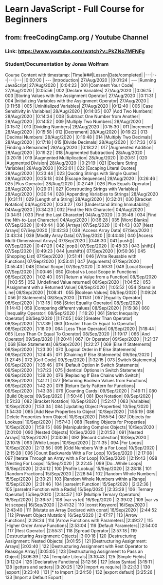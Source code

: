 # Learn JavaScript - Full Course for Beginners
## from: freeCodingCamp.org / Youtube Channel
### Link: https://www.youtube.com/watch?v=PkZNo7MFNFg
### Student/Documentation by Jonas Wolfram 


Course Content with timestamp:
|Time|###|Lesson|Date/completed|
|---|---|---|---|
|0:00:00 | --- |Introduction| 27/Aug/2020 |
|0:01:24 | --- |Running JavaScript| 27/Aug/2020 |
|0:04:23 | 001 |Comment Your Code| 27/Aug/2020 |
|0:05:56 | 002 |Declare Variables| 27/Aug/2020 |
|0:06:15 | 003 |Storing Values with the Assignment Operator| 27/Aug/2020 |
|0:11:31 | 004 |Initializing Variables with the Assignment Operator| 27/Aug/2020 |
|0:11:58 | 005 |Uninitialized Variables| 27/Aug/2020 |
|0:12:40 | 006 |Case Sensitivity in Variables| 28/Aug/2020 |
|0:14:05 | 007 |Add Two Numbers| 28/Aug/2020 |
|0:14:34 | 008 |Subtract One Number from Another| 28/Aug/2020 |
|0:14:52 | 009 |Multiply Two Numbers| 28/Aug/2020 |
|0:15:12 | 010 |Dividing Numbers| 28/Aug/2020 |
|0:15:30 | 011 |Increment| 28/Aug/2020 |
|0:15:58 | 012 |Decrement| 28/Aug/2020 |
|0:16:22 | 013 |Decimal Numbers| 28/Aug/2020 |
|0:16:48 | 014 |Multiply Two Decimals| 28/Aug/2020 |
|0:17:18 | 015 |Divide Decimals| 28/Aug/2020 |
|0:17:33 | 016 |Finding a Remainder| 28/Aug/2020 |
|0:18:22 | 017 |Augmented Addition| 28/Aug/2020 |
|0:19:22 | 018 |Augmented Subtraction| 28/Aug/2020 |
|0:20:18 | 019 |Augmented Multiplication| 28/Aug/2020 |
|0:20:51 | 020 |Augmented Division| 28/Aug/2020 |
|0:21:19 | 021 |Declare String Variables| 28/Aug/2020 |
|0:22:01 | 022 |Escaping Literal Quotes| 28/Aug/2020 |
|0:23:44 | 023 |Quoting Strings with Single Quotes| 28/Aug/2020 |
|0:25:18 | 024 |Escape Sequences| 28/Aug/2020 |
|0:26:46 | 025 |Plus Operator| 28/Aug/2020 |
|0:27:49 | 026 |Plus Equals Operator| 28/Aug/2020 |
|0:29:01 | 027 |Constructing Strings with Variables| 28/Aug/2020 |
|0:30:14 | 028 |Appending Variables to Strings| 28/Aug/2020 |
|0:31:11 | 029 |Length of a String| 28/Aug/2020 |
|0:32:01 | 030 |Bracket Notation| 04/Aug/2020 |
|0:33:27 | 031 |Understand String Immutability| 04/Aug/2020 |
|0:34:23 | 032 |Find the Nth Character| 04/Aug/2020 |
|0:34:51 | 033 |Find the Last Character| 04/Aug/2020 |
|0:35:48 | 034 |Find the Nth-to-Last Character| 04/Aug/2020 |
|0:36:28 | 035 |Word Blanks| 07/Sep/2020 |
|0:40:44 | 036 |Arrays| 07/Sep/2020 |
|0:41:43 | 037 |Nest Arrays| 07/Sep/2020 |
|0:42:33 | 038 |Access Array Data| 07/Sep/2020 |
|0:43:34 | 039 |Modify Array Data| 07/Sep/2020 |
|0:44:48 | 040 |Access Multi-Dimensional Arrays| 07/Sep/2020 |
|0:46:30 | 041 |push()| 07/Sep/2020 |
|0:47:29 | 042 |pop()| 07/Sep/2020 |
|0:48:33 | 043 |shift()| 07/Sep/2020 |
|0:49:23 | 044 |unshift()| 07/Sep/2020 |
|0:50:36 | 045 |Shopping List| 07/Sep/2020 |
|0:51:41 | 046 |Write Reusable with Functions| 07/Sep/2020 |
|0:53:41 | 047 |Arguments| 07/Sep/2020 |
|0:55:43 | 048 |Global Scope| 07/Sep/2020 |
|0:59:31 | 049 |Local Scope| 07/Sep/2020 |
|1:00:46 | 050 |Global vs Local Scope in Functions| 08/Sep/2020 |
|1:02:40 | 051 |Return a Value from a Function| 08/Sep/2020 |
|1:03:55 | 052 |Undefined Value returned| 08/Sep/2020 |
|1:04:52 | 053 |Assignment with a Returned Value| 08/Sep/2020 |
|1:05:52 | 054 |Stand in Line| 08/Sep/2020 |
|1:08:41 | 055 |Boolean Values| 08/Sep/2020 |
|1:09:24 | 056 |If Statements| 08/Sep/2020 |
|1:11:51 | 057 |Equality Operator| 08/Sep/2020 |
|1:13:18 | 058 |Strict Equality Operator| 08/Sep/2020 |
|1:14:43 | 059 |Comparing different values| 08/Sep/2020 |
|1:15:38 | 060 |Inequality Operator| 08/Sep/2020 |
|1:16:20 | 061 |Strict Inequality Operator| 08/Sep/2020 |
|1:17:05 | 062 |Greater Than Operator| 08/Sep/2020 |
|1:17:39 | 063 |Greater Than Or Equal To Operator| 08/Sep/2020 |
|1:18:09 | 064 |Less Than Operator| 08/Sep/2020 |
|1:18:44 | 065 |Less Than Or Equal To Operator| 08/Sep/2020 |
|1:19:17 | 066 |And Operator| 09/Sep/2020 |
|1:20:41 | 067 |Or Operator| 09/Sep/2020 |
|1:21:37 | 068 |Else Statements| 09/Sep/2020 |
|1:22:27 | 069 |Else If Statements| 09/Sep/2020 |
|1:23:30 | 070 |Logical Order in If Else Statements| 09/Sep/2020 |
|1:24:45 | 071 |Chaining If Else Statements| 09/Sep/2020 |
|1:27:45 | 072 |Golf Code| 09/Sep/2020 |
|1:32:15 | 073 |Switch Statements| 09/Sep/2020 |
|1:35:46 | 074 |Default Option in Switch Statements| 09/Sep/2020 |
|1:37:23 | 075 |Identical Options in Switch Statements| 09/Sep/2020 |
|1:39:20 | 076 |Replacing If Else Chains with Switch| 09/Sep/2020 |
|1:41:11 | 077 |Returning Boolean Values from Functions| 09/Sep/2020 |
|1:42:20 | 078 |Return Early Pattern for Functions| 09/Sep/2020 |
|1:43:38 | 079 |Counting Cards| 09/Sep/2020 |
|1:49:11 | 080 |Build Objects| 09/Sep/2020 |
|1:50:46 | 081 |Dot Notation| 09/Sep/2020 |
|1:51:33 | 082 |Bracket Notation| 10/Sep/2020 |
|1:52:47 | 083 |Variables| 10/Sep/2020 |
|1:53:34 | 084 |Updating Object Properties| 10/Sep/2020 |
|1:54:30 | 085 |Add New Properties to Object| 10/Sep/2020 |
|1:55:19 | 086 |Delete Properties from Object| 10/Sep/2020 |
|1:55:54 | 087 |Objects for Lookups| 10/Sep/2020 |
|1:57:43 | 088 |Testing Objects for Properties| 10/Sep/2020 |
|1:59:15 | 089 |Manipulating Complex Objects| 10/Sep/2020 |
|2:01:00 | 090 |Nested Objects| 10/Sep/2020 |
|2:01:53 | 091 |Nested Arrays| 10/Sep/2020 |
|2:03:06 | 092 |Record Collection| 10/Sep/2020 |
|2:10:15 | 093 |While Loops| 10/Sep/2020 |
|2:11:35 | 094 |For Loops| 10/Sep/2020 |
|2:13:56 | 095 |Odd Numbers With a For Loop| 10/Sep/2020 |
|2:15:28 | 096 |Count Backwards With a For Loop| 10/Sep/2020 |
|2:17:08 | 097 |Iterate Through an Array with a For Loop| 10/Sep/2020 |
|2:19:43 | 098 |Nesting For Loops| 15/Sep/2020 |
|2:22:45 | 099 |Do...While Loops| 15/Sep/2020 |
|2:24:12 | 100 |Profile Lookup| 15/Sep/2020 |
|2:28:18 | 101 |Random Fractions| 15/Sep/2020 |
|2:28:54 | 102 |Random Whole Numbers| 15/Sep/2020 |
|2:30:21 | 103 |Random Whole Numbers within a Range| 15/Sep/2020 |
|2:31:46 | 104 |parseInt Function| 15/Sep/2020 |
|2:32:36 | 105 |parseInt Function with a Radix| 15/Sep/2020 |
|2:33:29 | 106 |Ternary Operator| 15/Sep/2020 |
|2:34:57 | 107 |Multiple Ternary Operators| 15/Sep/2020 |
|2:36:57 | 108 |var vs let| 16/Sep/2020 |
|2:39:02 | 109 |var vs let scopes| 16/Sep/2020 |
|2:41:32 | 110 |const Keyword| 16/Sep/2020 |
|2:43:40 | 111 |Mutate an Array Declared with const| 16/Sep/2020 |
|2:44:52 | 112 |Prevent Object Mutation| 16/Sep/2020 |
|2:47:17 | 113 |Arrow Functions|
|2:28:24 | 114 |Arrow Functions with Parameters|
|2:49:27 | 115 |Higher Order Arrow Functions|
|2:53:04 | 116 |Default Parameters|
|2:54:00 | 117 |Rest Operator|
|2:55:31 | 118 |Spread Operator|
|2:57:18 | 119 |Destructuring Assignment: Objects|
|3:00:18 | 120 |Destructuring Assignment: Nested Objects|
|3:01:55 | 121 |Destructuring Assignment: Arrays|
|3:03:40 | 122 |Destructuring Assignment with Rest Operator to Reassign Array|
|3:05:05 | 123 |Destructuring Assignment to Pass an Object|
|3:06:39 | 124 |Template Literals|
|3:10:43 | 125 |Simple Fields|
|3:12:24 | 126 |Declarative Functions|
|3:12:56 | 127 |class Syntax|
|3:15:11 | 128 |getters and setters|
|3:20:25 | 129 |import vs require|
|3:22:33 | 130 |export|
|3:23:40 | 131 |* to Import
|3:24:50 | 132 |export default|
|3:25:26 | 133 |Import a Default Export|